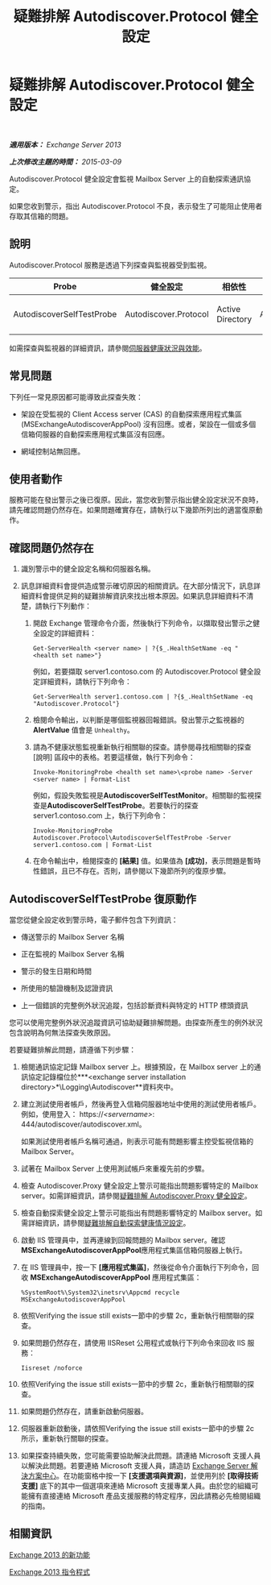 ﻿---
title: 疑難排解 Autodiscover.Protocol 健全設定
TOCTitle: 疑難排解 Autodiscover.Protocol 健全設定
ms:assetid: 06afdcc8-7920-4e88-b85a-98e67a19d221
ms:mtpsurl: https://technet.microsoft.com/zh-tw/library/ms.exch.scom.autodiscover.protocol(v=EXCHG.150)
ms:contentKeyID: 53276393
ms.date: 03/07/2017
mtps_version: v=EXCHG.150
ms.translationtype: MT
---

# 疑難排解 Autodiscover.Protocol 健全設定

 

_**適用版本：** Exchange Server 2013_

_**上次修改主題的時間：** 2015-03-09_

Autodiscover.Protocol 健全設定會監視 Mailbox Server 上的自動探索通訊協定。

如果您收到警示，指出 Autodiscover.Protocol 不良，表示發生了可能阻止使用者存取其信箱的問題。

## 說明

Autodiscover.Protocol 服務是透過下列探查與監視器受到監視。


<table>
<colgroup>
<col style="width: 25%" />
<col style="width: 25%" />
<col style="width: 25%" />
<col style="width: 25%" />
</colgroup>
<thead>
<tr class="header">
<th>Probe</th>
<th>健全設定</th>
<th>相依性</th>
<th>關聯的監視器</th>
</tr>
</thead>
<tbody>
<tr class="odd">
<td><p>AutodiscoverSelfTestProbe</p></td>
<td><p>Autodiscover.Protocol</p></td>
<td><p>Active Directory</p></td>
<td><p>AutodiscoverSelfTestMonitor</p></td>
</tr>
</tbody>
</table>


如需探查與監視器的詳細資訊，請參閱[伺服器健康狀況與效能](https://technet.microsoft.com/zh-tw/library/jj150551\(v=exchg.150\))。

## 常見問題

下列任一常見原因都可能導致此探查失敗：

  - 架設在受監視的 Client Access server (CAS) 的自動探索應用程式集區 (MSExchangeAutodiscoverAppPool) 沒有回應。或者，架設在一個或多個信箱伺服器的自動探索應用程式集區沒有回應。

  - 網域控制站無回應。

## 使用者動作

服務可能在發出警示之後已復原。因此，當您收到警示指出健全設定狀況不良時，請先確認問題仍然存在。如果問題確實存在，請執行以下幾節所列出的適當復原動作。

## 確認問題仍然存在

1.  識別警示中的健全設定名稱和伺服器名稱。

2.  訊息詳細資料會提供造成警示確切原因的相關資訊。在大部分情況下，訊息詳細資料會提供足夠的疑難排解資訊來找出根本原因。如果訊息詳細資料不清楚，請執行下列動作：
    
    1.  開啟 Exchange 管理命令介面，然後執行下列命令，以擷取發出警示之健全設定的詳細資料：
        
            Get-ServerHealth <server name> | ?{$_.HealthSetName -eq "<health set name>"}
        
        例如，若要擷取 server1.contoso.com 的 Autodiscover.Protocol 健全設定詳細資料，請執行下列命令：
        
            Get-ServerHealth server1.contoso.com | ?{$_.HealthSetName -eq "Autodiscover.Protocol"}
    
    2.  檢閱命令輸出，以判斷是哪個監視器回報錯誤。發出警示之監視器的 **AlertValue** 值會是 `Unhealthy`。
    
    3.  請為不健康狀態監視重新執行相關聯的探查。請參閱尋找相關聯的探查 \[說明\] 區段中的表格。若要這樣做，執行下列命令：
        
            Invoke-MonitoringProbe <health set name>\<probe name> -Server <server name> | Format-List
        
        例如，假設失敗監視是**AutodiscoverSelfTestMonitor**。相關聯的監視探查是**AutodiscoverSelfTestProbe**。若要執行的探查 server1.contoso.com 上，執行下列命令：
        
            Invoke-MonitoringProbe Autodiscover.Protocol\AutodiscoverSelfTestProbe -Server server1.contoso.com | Format-List
    
    4.  在命令輸出中，檢閱探查的 **\[結果\]** 值。如果值為 **\[成功\]**，表示問題是暫時性錯誤，且已不存在。否則，請參閱以下幾節所列的復原步驟。

## AutodiscoverSelfTestProbe 復原動作

當您從健全設定收到警示時，電子郵件包含下列資訊：

  - 傳送警示的 Mailbox Server 名稱

  - 正在監視的 Mailbox Server 名稱

  - 警示的發生日期和時間

  - 所使用的驗證機制及認證資訊

  - 上一個錯誤的完整例外狀況追蹤，包括診斷資料與特定的 HTTP 標頭資訊

您可以使用完整例外狀況追蹤資訊可協助疑難排解問題。由探查所產生的例外狀況包含說明為何無法探查失敗原因。

若要疑難排解此問題，請遵循下列步驟：

1.  檢閱通訊協定記錄 Mailbox server 上。根據預設，在 Mailbox server 上的通訊協定記錄檔位於***\<exchange server installation directory\>*\\Logging\\Autodiscover**資料夾中。

2.  建立測試使用者帳戶，然後再登入信箱伺服器地址中使用的測試使用者帳戶。例如，使用登入： https://*\<servername\>*: 444/autodiscover/autodiscover.xml。
    
    如果測試使用者帳戶名稱可通過，則表示可能有問題影響主控受監視信箱的 Mailbox Server。

3.  試著在 Mailbox Server 上使用測試帳戶來重複先前的步驟。

4.  檢查 Autodiscover.Proxy 健全設定上警示可能指出問題影響特定的 Mailbox server。如需詳細資訊，請參閱[疑難排解 Autodiscover.Proxy 健全設定](troubleshooting-autodiscover-proxy-health-set.md)。

5.  檢查自動探索健全設定上警示可能指出有問題影響特定的 Mailbox server。如需詳細資訊，請參閱[疑難排解自動探索健康情況設定](troubleshooting-autodiscover-health-set.md)。

6.  啟動 IIS 管理員中，並再連線到回報問題的 Mailbox server。確認**MSExchangeAutodiscoverAppPool**應用程式集區信箱伺服器上執行。

7.  在 IIS 管理員中，按一下 **\[應用程式集區\]**，然後從命令介面執行下列命令，回收 **MSExchangeAutodiscoverAppPool** 應用程式集區：
    
        %SystemRoot%\System32\inetsrv\Appcmd recycle MSExchangeAutodiscoverAppPool

8.  依照Verifying the issue still exists一節中的步驟 2c，重新執行相關聯的探查。

9.  如果問題仍然存在，請使用 IISReset 公用程式或執行下列命令來回收 IIS 服務：
    
        Iisreset /noforce

10. 依照Verifying the issue still exists一節中的步驟 2c，重新執行相關聯的探查。

11. 如果問題仍然存在，請重新啟動伺服器。

12. 伺服器重新啟動後，請依照Verifying the issue still exists一節中的步驟 2c 所示，重新執行關聯的探查。

13. 如果探查持續失敗，您可能需要協助解決此問題。請連絡 Microsoft 支援人員以解決此問題。若要連絡 Microsoft 支援人員，請造訪 [Exchange Server 解決方案中心](https://go.microsoft.com/fwlink/p/?linkid=180809)。在功能窗格中按一下 **\[支援選項與資源\]**，並使用列於 **\[取得技術支援\]** 底下的其中一個選項來連絡 Microsoft 支援專業人員。由於您的組織可能擁有直接連絡 Microsoft 產品支援服務的特定程序，因此請務必先檢閱組織的指南。

## 相關資訊

[Exchange 2013 的新功能](https://technet.microsoft.com/zh-tw/library/jj150540\(v=exchg.150\))

[Exchange 2013 指令程式](https://technet.microsoft.com/zh-tw/library/bb124413\(v=exchg.150\))

